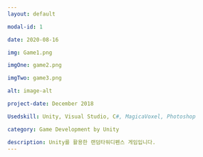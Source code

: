 ```yaml
---
layout: default

modal-id: 1

date: 2020-08-16

img: Game1.png

imgOne: game2.png

imgTwo: game3.png

alt: image-alt

project-date: December 2018

Usedskill: Unity, Visual Studio, C#, MagicaVoxel, Photoshop

category: Game Development by Unity

description: Unity를 활용한 랜덤타워디펜스 게임입니다. 
---
```

